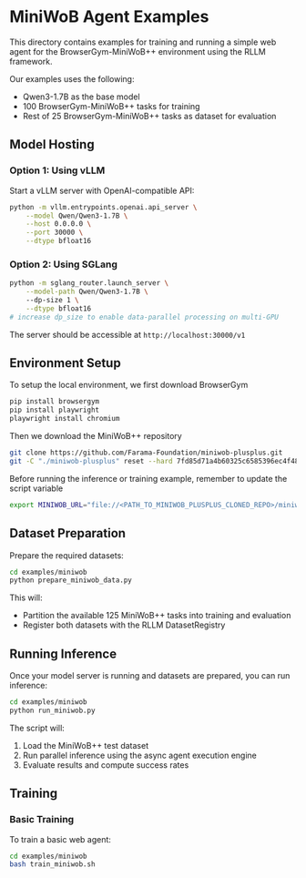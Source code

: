 # MiniWoB Agent Examples

This directory contains examples for training and running a simple web agent for the BrowserGym-MiniWoB++ environment using the RLLM framework. 

Our examples uses the following:
* Qwen3-1.7B as the base model
* 100 BrowserGym-MiniWoB++ tasks for training
* Rest of 25 BrowserGym-MiniWoB++ tasks as dataset for evaluation


## Model Hosting

### Option 1: Using vLLM

Start a vLLM server with OpenAI-compatible API:

```bash
python -m vllm.entrypoints.openai.api_server \
    --model Qwen/Qwen3-1.7B \
    --host 0.0.0.0 \
    --port 30000 \
    --dtype bfloat16 
```

### Option 2: Using SGLang

```bash
python -m sglang_router.launch_server \
    --model-path Qwen/Qwen3-1.7B \ 
    --dp-size 1 \
    --dtype bfloat16
# increase dp_size to enable data-parallel processing on multi-GPU 
```

The server should be accessible at `http://localhost:30000/v1`

## Environment Setup 

To setup the local environment, we first download BrowserGym

```bash
pip install browsergym
pip install playwright
playwright install chromium
```

Then we download the MiniWoB++ repository

```bash
git clone https://github.com/Farama-Foundation/miniwob-plusplus.git
git -C "./miniwob-plusplus" reset --hard 7fd85d71a4b60325c6585396ec4f48377d049838
```

Before running the inference or training example, remember to update the script variable

```bash
export MINIWOB_URL="file://<PATH_TO_MINIWOB_PLUSPLUS_CLONED_REPO>/miniwob/html/miniwob/"
```

## Dataset Preparation

Prepare the required datasets:

```bash
cd examples/miniwob
python prepare_miniwob_data.py
```

This will:
- Partition the available 125 MiniWoB++ tasks into training and evaluation
- Register both datasets with the RLLM DatasetRegistry

## Running Inference

Once your model server is running and datasets are prepared, you can run inference:

```bash
cd examples/miniwob
python run_miniwob.py
```

The script will:
1. Load the MiniWoB++ test dataset
2. Run parallel inference using the async agent execution engine
3. Evaluate results and compute success rates

## Training

### Basic Training

To train a basic web agent:

```bash
cd examples/miniwob
bash train_miniwob.sh
```